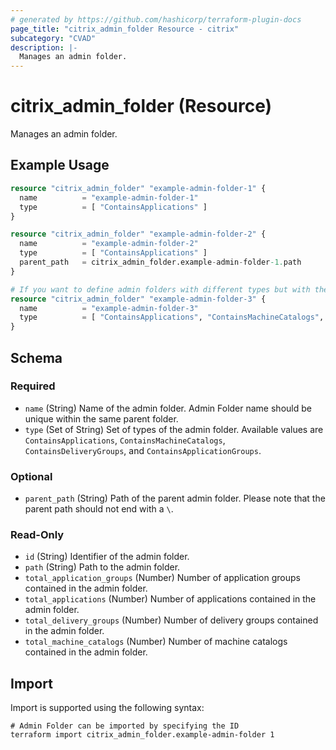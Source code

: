 ```yaml
---
# generated by https://github.com/hashicorp/terraform-plugin-docs
page_title: "citrix_admin_folder Resource - citrix"
subcategory: "CVAD"
description: |-
  Manages an admin folder.
---
```


# citrix_admin_folder (Resource)

Manages an admin folder.

## Example Usage

```terraform
resource "citrix_admin_folder" "example-admin-folder-1" {
  name          = "example-admin-folder-1"
  type          = [ "ContainsApplications" ]
}

resource "citrix_admin_folder" "example-admin-folder-2" {
  name          = "example-admin-folder-2"
  type          = [ "ContainsApplications" ]
  parent_path   = citrix_admin_folder.example-admin-folder-1.path
}

# If you want to define admin folders with different types but with the same name, please use a single resource block with a set of types for the admin folder
resource "citrix_admin_folder" "example-admin-folder-3" {
  name          = "example-admin-folder-3"
  type          = [ "ContainsApplications", "ContainsMachineCatalogs", "ContainsDeliveryGroups", "ContainsApplicationGroups" ]
}
```

<!-- schema generated by tfplugindocs -->
## Schema

### Required

- `name` (String) Name of the admin folder. Admin Folder name should be unique within the same parent folder.
- `type` (Set of String) Set of types of the admin folder. Available values are `ContainsApplications`, `ContainsMachineCatalogs`, `ContainsDeliveryGroups`, and `ContainsApplicationGroups`.

### Optional

- `parent_path` (String) Path of the parent admin folder. Please note that the parent path should not end with a `\`.

### Read-Only

- `id` (String) Identifier of the admin folder.
- `path` (String) Path to the admin folder.
- `total_application_groups` (Number) Number of application groups contained in the admin folder.
- `total_applications` (Number) Number of applications contained in the admin folder.
- `total_delivery_groups` (Number) Number of delivery groups contained in the admin folder.
- `total_machine_catalogs` (Number) Number of machine catalogs contained in the admin folder.

## Import

Import is supported using the following syntax:

```shell
# Admin Folder can be imported by specifying the ID
terraform import citrix_admin_folder.example-admin-folder 1
```